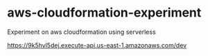 # aws-cloudformation-experiment
Experiment on aws cloudformation using serverless

https://9k5hvl5dej.execute-api.us-east-1.amazonaws.com/dev
